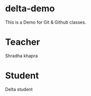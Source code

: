# delta-demo
This is a Demo for Git &amp; Github classes.
# Teacher
Shradha khapra
# Student
Delta student
